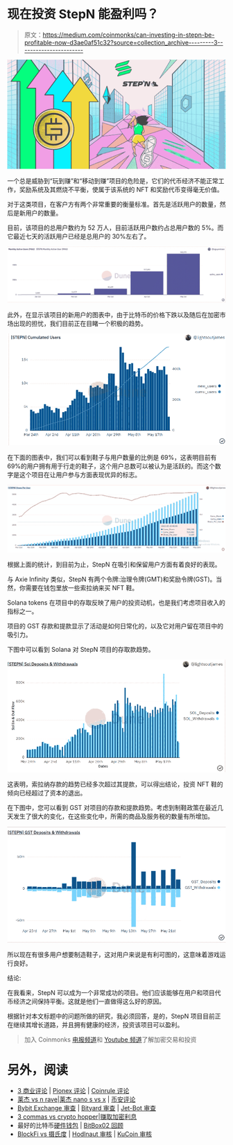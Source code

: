 # 现在投资 StepN 能盈利吗？

> 原文：<https://medium.com/coinmonks/can-investing-in-stepn-be-profitable-now-d3ae0af51c32?source=collection_archive---------3----------------------->

![](img/2d012ce9fda18e0f9912c253c9ce9782.png)

一个总是威胁到“玩到赚”和“移动到赚”项目的危险是，它们的代币经济不能正常工作，奖励系统及其燃烧不平衡，使属于该系统的 NFT 和奖励代币变得毫无价值。

对于这类项目，在客户方有两个非常重要的衡量标准。首先是活跃用户的数量，然后是新用户的数量。

目前，该项目的总用户数约为 52 万人，目前活跃用户数约占总用户数的 5%。而它最近七天的活跃用户已经是总用户的 30%左右了。

![](img/0e09035014ba1b44e8b7bf2ae2fad3de.png)

此外，在显示该项目的新用户的图表中，由于比特币的价格下跌以及随后在加密市场出现的担忧，我们目前正在目睹一个积极的趋势。

![](img/49c04981b3ed4a4c9732e40db0c31f51.png)

在下面的图表中，我们可以看到鞋子与用户数量的比例是 69%，这表明目前有 69%的用户拥有用于行走的鞋子，这个用户总数可以被认为是活跃的。而这个数字是这个项目在让用户参与方面表现优异的标志。

![](img/3d97adfc18c72ab43f25472775bdfd2a.png)

根据上面的统计，到目前为止，StepN 在吸引和保留用户方面有着良好的表现。

与 Axie Infinity 类似，StepN 有两个令牌:治理令牌(GMT)和奖励令牌(GST)。当然，你需要在钱包里放一些索拉纳来买 NFT 鞋。

Solana tokens 在项目中的存取反映了用户的投资动机，也是我们考虑项目收入的指标之一。

项目的 GST 存款和提款显示了活动是如何日常化的，以及它对用户留在项目中的吸引力。

下图中可以看到 Solana 对 StepN 项目的存取款趋势。

![](img/c46ecfd1a19f840887db412b55b39aca.png)

这表明，索拉纳存款的趋势已经多次超过其提款，可以得出结论，投资 NFT 鞋的倾向已经超过了资本的退出。

在下图中，您可以看到 GST 对项目的存款和提款趋势。考虑到制鞋政策在最近几天发生了很大的变化，在这些变化中，所需的商品及服务税的数量有所增加。

![](img/c86ff549df544ab45594375d2738bae8.png)

所以现在有很多用户想要制造鞋子，这对用户来说是有利可图的，这意味着游戏运行良好。

结论:

在我看来，StepN 可以成为一个非常成功的项目。他们应该能够在用户和项目代币经济之间保持平衡。这就是他们一直做得这么好的原因。

根据针对本文标题中的问题所做的研究，我必须回答，是的，StepN 项目目前正在继续其增长道路，并且拥有健康的经济，投资该项目可以盈利。

> 加入 Coinmonks [电报频道](https://t.me/coincodecap)和 [Youtube 频道](https://www.youtube.com/c/coinmonks/videos)了解加密交易和投资

# 另外，阅读

*   [3 商业评论](/coinmonks/3commas-review-an-excellent-crypto-trading-bot-2020-1313a58bec92) | [Pionex 评论](https://coincodecap.com/pionex-review-exchange-with-crypto-trading-bot) | [Coinrule 评论](/coinmonks/coinrule-review-2021-a-beginner-friendly-crypto-trading-bot-daf0504848ba)
*   [莱杰 vs n rave](/coinmonks/ledger-vs-ngrave-zero-7e40f0c1d694)|[莱杰 nano s vs x](/coinmonks/ledger-nano-s-vs-x-battery-hardware-price-storage-59a6663fe3b0) | [币安评论](/coinmonks/binance-review-ee10d3bf3b6e)
*   [Bybit Exchange 审查](/coinmonks/bybit-exchange-review-dbd570019b71) | [Bityard 审查](https://coincodecap.com/bityard-reivew) | [Jet-Bot 审查](https://coincodecap.com/jet-bot-review)
*   [3 commas vs crypto hopper](/coinmonks/3commas-vs-pionex-vs-cryptohopper-best-crypto-bot-6a98d2baa203)|[赚取加密利息](/coinmonks/earn-crypto-interest-b10b810fdda3)
*   最好的比特币[硬件钱包](/coinmonks/hardware-wallets-dfa1211730c6) | [BitBox02 回顾](/coinmonks/bitbox02-review-your-swiss-bitcoin-hardware-wallet-c36c88fff29)
*   [BlockFi vs 摄氏度](/coinmonks/blockfi-vs-celsius-vs-hodlnaut-8a1cc8c26630) | [Hodlnaut 审核](/coinmonks/hodlnaut-review-best-way-to-hodl-is-to-earn-interest-on-your-bitcoin-6658a8c19edf) | [KuCoin 审核](https://coincodecap.com/kucoin-review)